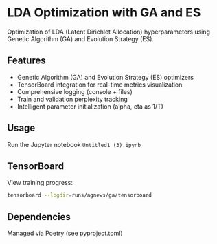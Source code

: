 # LDA Optimization with GA and ES

Optimization of LDA (Latent Dirichlet Allocation) hyperparameters using Genetic Algorithm (GA) and Evolution Strategy (ES).

## Features

- Genetic Algorithm (GA) and Evolution Strategy (ES) optimizers
- TensorBoard integration for real-time metrics visualization
- Comprehensive logging (console + files)
- Train and validation perplexity tracking
- Intelligent parameter initialization (alpha, eta as 1/T)

## Usage

Run the Jupyter notebook `Untitled1 (3).ipynb`

## TensorBoard

View training progress:
```bash
tensorboard --logdir=runs/agnews/ga/tensorboard
```

## Dependencies

Managed via Poetry (see pyproject.toml)